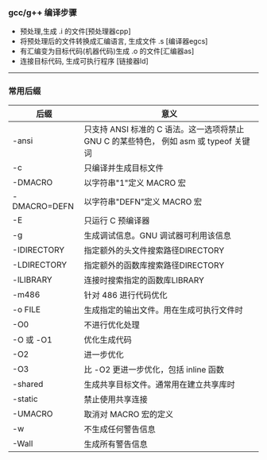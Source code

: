 ### gcc/g++ 编译步骤
* 预处理,生成 .i 的文件[预处理器cpp]
* 将预处理后的文件转换成汇编语言, 生成文件 .s [编译器egcs]
* 有汇编变为目标代码(机器代码)生成 .o 的文件[汇编器as]
* 连接目标代码, 生成可执行程序 [链接器ld]
-----
### 常用后缀
|后缀|意义|
|---|---|
|-ansi	|只支持 ANSI 标准的 C 语法。这一选项将禁止 GNU C 的某些特色， 例如 asm 或 typeof 关键词|
|-c 	|只编译并生成目标文件|
|-DMACRO	|以字符串"1"定义 MACRO 宏|
|-DMACRO=DEFN|	以字符串"DEFN"定义 MACRO 宏|
|-E| 	只运行 C 预编译器|
|-g| 	生成调试信息。GNU 调试器可利用该信息|
|-IDIRECTORY| 	指定额外的头文件搜索路径DIRECTORY|
|-LDIRECTORY|	指定额外的函数库搜索路径DIRECTORY|
|-lLIBRARY |	连接时搜索指定的函数库LIBRARY|
|-m486| 	针对 486 进行代码优化|
|-o FILE| 	生成指定的输出文件。用在生成可执行文件时|
|-O0| 	不进行优化处理|
|-O 或 -O1| 	优化生成代码|
|-O2| 	进一步优化|
|-O3| 	比 -O2 更进一步优化，包括 inline 函数|
|-shared| 	生成共享目标文件。通常用在建立共享库时|
|-static| 	禁止使用共享连接|
|-UMACRO|	取消对 MACRO 宏的定义|
|-w| 	不生成任何警告信息|
|-Wall| 	生成所有警告信息|
